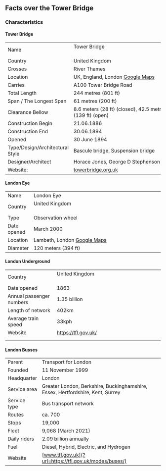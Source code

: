 ## Facts over the Tower Bridge

### Characteristics

#### Tower Bridge
  
| | |
|-----------|-----------------------------|
| Name | Tower Bridge                                                                           |
| Country | United Kingdom |
| Crosses | River Thames |
| Location | UK, England, London [Google Maps](?url=https://www.google.de/maps/place/Tower+Bridge/@51.5057417,-0.0758599,416m) |
| Carries | A100 Tower Bridge Road |
| Total Length | 244 metres (801 ft) |
| Span / The Longest Span | 61 metres (200 ft) |
| Clearance Bellow | 8.6 meters (28 ft) (closed), 42.5 metres (139 ft) (open) |
| Construction Begin | 21.06.1886 |
| Construction End | 30.06.1894 |
| Opened | 30 June 1894 |
| Type/Design/Architectural Style | Bascule bridge, Suspension bridge |
| Designer/Architect | Horace Jones, George D Stephenson |
| Website: | [towerbridge.org.uk](?url=https://www.towerbridge.org.uk/) |

#### London Eye

|  |    |
|--|--|
| Name | London Eye |
| Country | United Kingdom                                                                                                   |
|Type| 	Observation wheel|
| Date opened | March 2000|
|Location | Lambeth, London [Google Maps](?url=https://www.google.de/maps/place/lastminute.com+London+Eye/@51.5033924,-0.1205022,18z/)
|Diameter| 120 meters (394 ft)|

#### London Underground
|  |  |
|--|--|
| Country | United Kingdom                                                                            |
| Date opened | 1863 |
|  Annual passenger numbers  |  1.35 billion  |
|  Length of network  |  402km  |
|  Average train speed  |  33kph  |
|  Website  |  https://tfl.gov.uk/  |
|    |    |
|    |    |
<!--- https://madeby.tfl.gov.uk/2019/07/29/tube-trivia-and-facts/ --->

#### London Busses

|    |    |
|--|--|
|Parent|  Transport for London|
|  Founded  |  11 November 1999  |
|  Headquarter  |  London  |
|  Service area  |  Greater London, Berkshire, Buckinghamshire, Essex, Hertfordshire, Kent, Surrey  |
|  Service type  |  Bus transport network |
|Routes| ca. 700|
|Stops | 19,000 |
|Fleet |9,068 (March 2021) |
|Daily riders|2.09 billion annually |
|Fuel  | Diesel, Hybrid, Electric, and Hydrogen|
|Website |[www.tfl.gov.uk](?url=https://tfl.gov.uk/modes/buses/)
